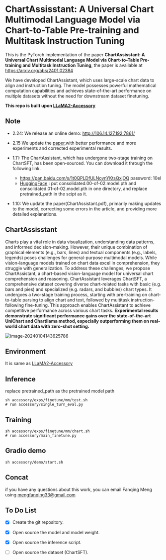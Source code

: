 # ChartAssisstant: A Universal Chart Multimodal Language Model via Chart-to-Table Pre-training and Multitask Instruction Tuning

This is the PyTorch implementation of the paper **ChartAssisstant: A Universal Chart Multimodal Language Model via Chart-to-Table Pre-training and Multitask Instruction Tuning**, the paper is available at https://arxiv.org/abs/2401.02384

We have developed ChartAssistant, which uses large-scale chart data to align and instruction tuning. The model possesses powerful mathematical computation capabilities and achieves state-of-the-art performance on multiple datasets without the need for downstream dataset finetuning.

**This repo is built upon [LLaMA2-Accessory](https://github.com/Alpha-VLLM/LLaMA2-Accessory/tree/main)**

## Note

- 2.24: We release an online demo: http://106.14.127.192:7861/ 

- 2.15 We update the [paper](https://arxiv.org/abs/2401.02384),with better performance and more experiments and corrected experimental results.
  
- 1.11: The ChartAssistant, which has undergone two-stage training on ChartSFT, has been open-sourced. You can download it through the following link.
  - https://pan.baidu.com/s/1t0QPLDfULNovnYKtsQxjOQ  password: 10el
  - [HuggingFace](https://huggingface.co/FanqingM/ChartAssistant) : put consolidated.00-of-02.model.pth and consolidated.01-of-02.model.pth in one directory, and replace pretrained_path in the scipt as it. 


- 1.10: We update the paper(ChartAssistant.pdf), primarily making updates to the model, correcting some errors in the article, and providing more detailed explanations. 

## ChartAssisstant

Charts play a vital role in data visualization, understanding data patterns, and informed decision-making. However, their unique combination of graphical elements (e.g., bars, lines) and textual components (e.g., labels, legends) poses challenges for general-purpose multimodal models. While vision-language models trained on chart data excel in comprehension, they struggle with generalization. To address these challenges, we propose ChartAssistant, a chart-based vision-language model for universal chart comprehension and reasoning. ChartAssistant leverages ChartSFT, a comprehensive dataset covering diverse chart-related tasks with basic (e.g. bars and pies) and specialized (e.g. radars, and bubbles) chart types. It undergoes a two-stage training process, starting with pre-training on chart-to-table parsing to align chart and text, followed by multitask instruction-following fine-tuning. This approach enables ChartAssistant to achieve competitive performance across various chart tasks. **Experimental results demonstrate significant performance gains over the state-of-the-art UniChart and Chartllama method, especially outperforming them on real-world chart data with zero-shot setting.** 



![image-20240104143625786](./demo.png)

## Environment
It is same as [LLaMA2-Accessory](https://github.com/Alpha-VLLM/LLaMA2-Accessory/tree/main)

## Inference

replace pretrained_path as the pretrained model path
```
sh accessory/exps/finetune/mm/test.sh
# run accessory/single_turn_eval.py
```

## Training
```
sh accessory/exps/finetune/mm/chart.sh
# run accessory/main_finetune.py
```
## Gradio demo
```
sh accessory/demo/start.sh
```




## Concat
if you have any questions about this work, you can email Fanqing Meng using mengfanqing33@gmail.com

## To Do List

- [x] Create the git repository.

- [x] Open source the model and model weight.

- [x] Open source the inference script.

- [ ] Open source the dataset (ChartSFT).

  

